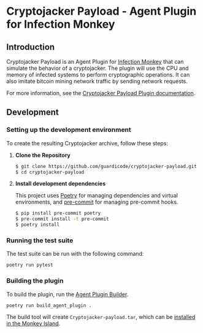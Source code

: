 # Cryptojacker Payload - Agent Plugin for Infection Monkey

## Introduction

Cryptojacker Payload is an Agent Plugin for
[Infection Monkey](https://www.akamai.com/infectionmonkey) that
can simulate the behavior of a cryptojacker. The plugin will use the
CPU and memory of infected systems to perform cryptographic operations.
It can also imitate bitcoin mining network traffic by sending
network requests.

For more information, see the [Cryptojacker Payload Plugin
documentation](https://techdocs.akamai.com/infection-monkey/docs/cryptojacker-simulation).

## Development
### Setting up the development environment

To create the resulting Cryptojacker archive, follow these steps:

1. **Clone the Repository**

    ```sh
    $ git clone https://github.com/guardicode/cryptojacker-payload.git
    $ cd cryptojacker-payload
    ```

1. **Install development dependencies**

    This project uses [Poetry](https://python-poetry.org/) for managing
    dependencies and virtual environments, and
    [pre-commit](https://pre-commit.com/) for managing pre-commit hooks.

    ```sh
    $ pip install pre-commit poetry
    $ pre-commit install -t pre-commit
    $ poetry install
    ```

### Running the test suite

The test suite can be run with the following command:

```sh
poetry run pytest
```

### Building the plugin

To build the plugin, run the [Agent Plugin
Builder](https://github.com/guardicode/agent-plugin-builder/).

```sh
poetry run build_agent_plugin .
```

The build tool will create `Cryptojacker-payload.tar`, which can be [installed in
the Monkey Island](https://techdocs.akamai.com/infection-monkey/docs/plugins).
